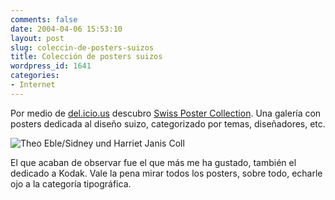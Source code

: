 ```yaml
---
comments: false
date: 2004-04-06 15:53:10
layout: post
slug: coleccin-de-posters-suizos
title: Colección de posters suizos
wordpress_id: 1641
categories:
- Internet
---
```


Por medio de  [del.icio.us](http://del.icio.us) descubro [Swiss Poster Collection](http://swissposters.library.cmu.edu/Swiss/Home.html). Una galería con posters dedicada al diseño suizo, categorizado por temas, diseñadores, etc.





![Theo Eble/Sidney und Harriet Janis Coll](http://www.minid.net/images/1970-18.png)





El que acaban de observar fue el que más me ha gustado, también el dedicado a Kodak. Vale la pena mirar todos los posters, sobre todo, echarle ojo a la categoría tipográfica.




 
